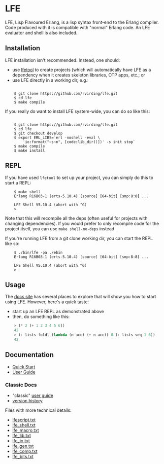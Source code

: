 # LFE

LFE, Lisp Flavoured Erlang, is a lisp syntax front-end to the Erlang
compiler. Code produced with it is compatible with "normal" Erlang
code. An LFE evaluator and shell is also included.


## Installation

LFE installation isn't recommended. Instead, one should:

* use [lfetool](https://github.com/lfe/lfetool) to create projects (which will
  automatically have LFE as a dependency when it creates skeleton libraries,
  OTP apps, etc.; or
* use LFE directly in a working dir, e.g.:

```shell

    $ git clone https://github.com/rvirding/lfe.git
    $ cd lfe
    $ make compile
```

If you really do want to install LFE system-wide, you can do so like this:

```shell

    $ git clone https://github.com/rvirding/lfe.git
    $ cd lfe
    $ git checkout develop
    $ export ERL_LIBS=`erl -noshell -eval \
        'io:format("~s~n", [code:lib_dir()])' -s init stop`
    $ make compile
    $ make install
```

## REPL

If you have used ``lfetool`` to set up your project, you can simply do this to
start a REPL:

```shell
    $ make shell
    Erlang R16B03-1 (erts-5.10.4) [source] [64-bit] [smp:8:8] ...

    LFE Shell V5.10.4 (abort with ^G)
    >
```

Note that this will recompile all the deps (often useful for projects with
changing dependencies). If you would prefer to only recompile code for the
project itself, you can use ``make shell-no-deps`` instead.

If you're running LFE from a git clone working dir, you can start the REPL
like so:

```shell
    $ ./bin/lfe -pa ./ebin
    Erlang R16B03-1 (erts-5.10.4) [source] [64-bit] [smp:8:8] ...

    LFE Shell V5.10.4 (abort with ^G)
    >
```

## Usage

The [docs site](http://lfe.github.io/docs.html) has several places to explore
that will show you how to start using LFE. However, here's a quick taste:

* start up an LFE REPL as demonstrated above
* then, do something like this:
```cl
    > (* 2 (+ 1 2 3 4 5 6))
    42
    > (: lists foldl (lambda (n acc) (+ n acc)) 0 (: lists seq 1 6))
    42
```

## Documentation

* [Quick Start](http://lfe.github.io/quick-start/1.html)
* [User Guide](http://lfe.github.io/user-guide/intro/1.html)


### Classic Docs

* "classic" [user guide](doc/user_guide.txt)
* [version history](doc/version_history.md)

Files with more technical details:

* [lfescript.txt](doc/lfescript.txt)
* [lfe_shell.txt](doc/lfe_shell.txt)
* [lfe_macro.txt](doc/lfe_macro.txt)
* [lfe_lib.txt](doc/lfe_lib.txt)
* [lfe_io.txt](doc/lfe_io.txt)
* [lfe_gen.txt](doc/lfe_gen.txt)
* [lfe_comp.txt](doc/lfe_comp.txt)
* [lfe_bits.txt](doc/lfe_bits.txt)
